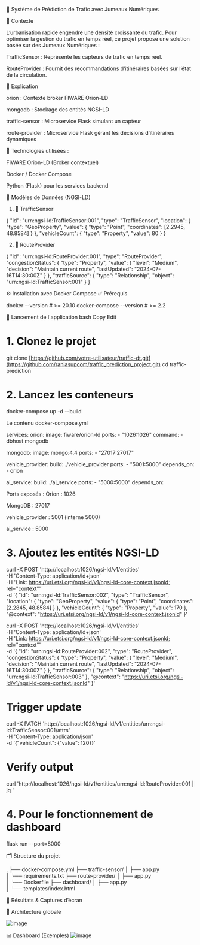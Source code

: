 🚦 Système de Prédiction de Trafic avec Jumeaux Numériques


📌 Contexte

L’urbanisation rapide engendre une densité croissante du trafic. Pour optimiser la gestion du trafic en temps réel, ce projet propose une solution basée sur des Jumeaux Numériques :

TrafficSensor : Représente les capteurs de trafic en temps réel.

RouteProvider : Fournit des recommandations d’itinéraires basées sur l’état de la circulation.


📘 Explication

orion : Contexte broker FIWARE Orion-LD

mongodb : Stockage des entités NGSI-LD

traffic-sensor : Microservice Flask simulant un capteur

route-provider : Microservice Flask gérant les décisions d’itinéraires dynamiques

🔧 Technologies utilisées :

FIWARE Orion-LD (Broker contextuel)

Docker / Docker Compose

Python (Flask) pour les services backend

🧠 Modèles de Données (NGSI-LD)
1. 📍 TrafficSensor


{
  "id": "urn:ngsi-ld:TrafficSensor:001",
  "type": "TrafficSensor",
  "location": {
    "type": "GeoProperty",
    "value": {
      "type": "Point",
      "coordinates": [2.2945, 48.8584]
    }
  },
  "vehicleCount": {
    "type": "Property",
    "value": 80
  }
}

2. 🚗 RouteProvider


{
  "id": "urn:ngsi-ld:RouteProvider:001",
  "type": "RouteProvider",
  "congestionStatus": {
    "type": "Property",
    "value": {
      "level": "Medium",
      "decision": "Maintain current route",
      "lastUpdated": "2024-07-16T14:30:00Z"
    }
  },
  "trafficSource": {
    "type": "Relationship",
    "object": "urn:ngsi-ld:TrafficSensor:001"
  }
}



⚙️ Installation avec Docker Compose
✅ Prérequis


docker --version        # >= 20.10
docker-compose --version  # >= 2.2




🚀 Lancement de l'application
bash
Copy
Edit
# 1. Clonez le projet
git clone [https://github.com/votre-utilisateur/traffic-dt.git](https://github.com/raniasupcom/traffic_prediction_project.git)
cd traffic-prediction

# 2. Lancez les conteneurs
docker-compose up -d --build

Le contenu docker-compose.yml

services:
  orion:
    image: fiware/orion-ld
    ports:
      - "1026:1026"
    command: -dbhost mongodb

  mongodb:
    image: mongo:4.4
    ports:
      - "27017:27017"

  vehicle_provider:
    build: ./vehicle_provider
    ports:
      - "5001:5000"
    depends_on:
      - orion

  ai_service:
    build: ./ai_service
    ports:
      - "5000:5000"
    depends_on:

Ports exposés :
Orion : 1026

MongoDB : 27017

vehicle_provider : 5001 (interne 5000)

ai_service : 5000


# 3. Ajoutez les entités NGSI-LD

curl -X POST 'http://localhost:1026/ngsi-ld/v1/entities' \
  -H 'Content-Type: application/ld+json' \
  -H 'Link: <https://uri.etsi.org/ngsi-ld/v1/ngsi-ld-core-context.jsonld>; rel="context"' \
  -d '{
    "id": "urn:ngsi-ld:TrafficSensor:002",
    "type": "TrafficSensor",
    "location": {
      "type": "GeoProperty",
      "value": {
        "type": "Point",
        "coordinates": [2.2845, 48.8584]
      }
    },
    "vehicleCount": {
      "type": "Property",
      "value": 170
    },
    "@context": "https://uri.etsi.org/ngsi-ld/v1/ngsi-ld-core-context.jsonld"
  }'


curl -X POST 'http://localhost:1026/ngsi-ld/v1/entities' \
  -H 'Content-Type: application/ld+json' \
  -H 'Link: <https://uri.etsi.org/ngsi-ld/v1/ngsi-ld-core-context.jsonld>; rel="context"' \
  -d '{
    "id": "urn:ngsi-ld:RouteProvider:002",
    "type": "RouteProvider",
    "congestionStatus": {
      "type": "Property",
      "value": {
        "level": "Medium",
        "decision": "Maintain current route",
        "lastUpdated": "2024-07-16T14:30:00Z"
      }
    },
    "trafficSource": {
      "type": "Relationship",
      "object": "urn:ngsi-ld:TrafficSensor:003"
    },
    "@context": "https://uri.etsi.org/ngsi-ld/v1/ngsi-ld-core-context.jsonld"
  }'



# Trigger update
curl -X PATCH 'http://localhost:1026/ngsi-ld/v1/entities/urn:ngsi-ld:TrafficSensor:001/attrs' \
-H 'Content-Type: application/json' \
-d '{"vehicleCount": {"value": 120}}'

# Verify output
curl 'http://localhost:1026/ngsi-ld/v1/entities/urn:ngsi-ld:RouteProvider:001 | jq '
  # 4. Pour le fonctionnement de dashboard
  flask run --port=8000
  
🗂️ Structure du projet

.
├── docker-compose.yml
├── traffic-sensor/
│   ├── app.py              
│   └── requirements.txt
├── route-provider/
│   ├── app.py              
│   └── Dockerfile
├── dashboard/
│   ├── app.py    
│   └── templates/index.html        


📸 Résultats & Captures d’écran

📍 Architecture globale

![image](https://github.com/user-attachments/assets/8f391781-3194-4d39-84db-519947ac45b6)



📊 Dashboard (Exemples)
![image](https://github.com/user-attachments/assets/06af6fe8-fdbf-4054-91a8-c9bd0935add8)
